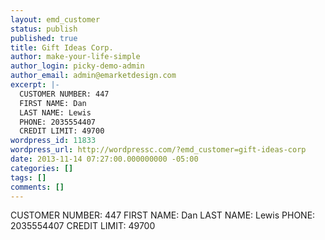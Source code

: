 ```yaml
---
layout: emd_customer
status: publish
published: true
title: Gift Ideas Corp.
author: make-your-life-simple
author_login: picky-demo-admin
author_email: admin@emarketdesign.com
excerpt: |-
  CUSTOMER NUMBER: 447
  FIRST NAME: Dan
  LAST NAME: Lewis
  PHONE: 2035554407
  CREDIT LIMIT: 49700
wordpress_id: 11833
wordpress_url: http://wordpressc.com/?emd_customer=gift-ideas-corp
date: 2013-11-14 07:27:00.000000000 -05:00
categories: []
tags: []
comments: []
---
```

CUSTOMER NUMBER: 447
FIRST NAME: Dan
LAST NAME: Lewis
PHONE: 2035554407
CREDIT LIMIT: 49700
